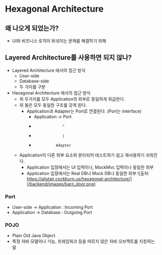 # Hexagonal Architecture

## 왜 나오게 되었는가?
- UI와 비즈니스 로직이 뒤섞이는 문제를 해결하기 위해

## Layered Architecture를 사용하면 되지 않나?
- Layered Architecture 에서의 접근 방식
	- User-side
	- Database-side
	- 두 가지를 구분
- Hexagonal Architecture 에서의 접근 방식
	- 위 두가지를 모두 Application의 외부로 동일하게 취급한다.
	- 위 둘은 모두 동일한 구조를 갖게 된다.
		- Application과 Adapter는 Port로 연결된다. (Port는 interface)
			- Application -> Port
			-                  ^
			-                  |
			-               Adapter
	- Application이 다른 외부 요소와 분리되어 테스트하기 쉽고 재사용하기 쉬워진다.
		- Application 입장에서는 UI 입력이나, MockMvc 입력이나 동일한 외부
		- Application 입장에서는 Real DB나 Mock DB나 동일한 외부
![출처: https://alistair.cockburn.us/hexagonal-architecture/](/backend/images/barn_door.png)

### Port
- User-side -> Application : Incoming Port
- Application -> Database : Outgoing Port

### POJO
- Plain Old Java Object
- 특정 자바 모델이나 기능, 프레임워크 등을 따르지 않은 자바 오브젝트를 지칭하는 말
